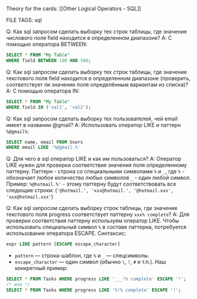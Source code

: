
Theory for the cards: [[Other Logical Operators - SQL]]

FILE TAGS: sql

Q: Как sql запросом сделать выборку тех строк таблицы, где значение числового поля field находится в определенном диапазоне?
A: С помощью оператора BETWEEN:
```sql
SELECT * FROM "My Table"
WHERE field BETWEEN 100 AND 500;
```
<!--ID: 1757861073186-->


Q: Как sql запросом сделать выборку тех строк таблицы, где значение текстового поля field находится в определенном диапазоне (проверить, соответствует ли значение поля определённым вариантам из списка)?
A: С помощью оператора IN:
```sql
SELECT * FROM "My Table"
WHERE field IN ('val1', 'val2');
```
<!--ID: 1757861073193-->


Q: Как sql запросом сделать выборку тех пользователей, чей email имеет в названии @gmail?
A: Использовать оператор LIKE и паттерн `%@gmail%`:
```sql
SELECT name, email FROM Users
WHERE email LIKE '%@gmail.%'
```
<!--ID: 1757861073201-->


Q: Для чего в sql оператор LIKE и как им пользоваться?
A: Оператор LIKE нужен для проверки соответствия значения поля определенному паттерну. Паттерн - строка со специальными символами `%` и `_`, где
`%` - обозначает любое количество любых символов
`_` - один любой символ.
Пример:
 `%@hotmail.%'` - этому паттерну будут соответствовать все следющие строки: (`'@hotmail.', 'xxx@hotmail.', '@hotmail.xxx', 'xxx@hotmail.xxx'`)
<!--ID: 1757861073207-->


Q: Как sql запросом сделать выборку строк таблицы, где значение текстового поля progress соответствует паттерну `xxx% complete`?
A: Для проверки соответствия паттерну используем оператор LIKE. Чтобы использовать специальный символ `%` в составе паттерна, потребуется использование оператора ESCAPE. Синтаксис:
```sql
expr LIKE pattern [ESCAPE escape_character]
 ```
- `pattern` — строка-шаблон, где `%` и `_` — спецсимволы.   
- `escape_character` — один символ (обычно `\`, `!`, `#` и т.п.).
Наш конкретный пример:
```sql
SELECT * FROM Tasks WHERE progress LIKE '___!% complete' ESCAPE '!';
/* или */
SELECT * FROM Tasks WHERE progress LIKE '%!% complete' ESCAPE '!';
```
<!--ID: 1757861073212-->
